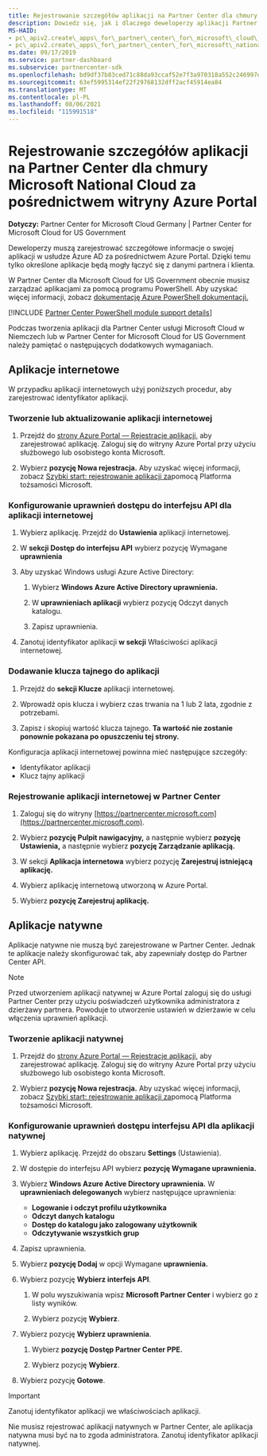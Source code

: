 ```yaml
---
title: Rejestrowanie szczegółów aplikacji na Partner Center dla chmury Microsoft National Cloud
description: Dowiedz się, jak i dlaczego deweloperzy aplikacji Partner Center dla chmury Microsoft National Cloud muszą zarejestrować szczegółowe informacje o swojej aplikacji w usłudze Azure AD za pośrednictwem Azure Portal.
MS-HAID:
- pc\_apiv2.create\_apps\_for\_partner\_center\_for\_microsoft\_cloud\_germany
- pc\_apiv2.create\_apps\_for\_partner\_center\_for\_microsoft\_national\_clouds
ms.date: 09/17/2019
ms.service: partner-dashboard
ms.subservice: partnercenter-sdk
ms.openlocfilehash: bd9df37b83ced71c88da93ccaf52e7f3a970318a552c246997eb1334def9ff81
ms.sourcegitcommit: 63ef5995314ef22f29768132dff2acf45914ea84
ms.translationtype: MT
ms.contentlocale: pl-PL
ms.lasthandoff: 08/06/2021
ms.locfileid: "115991518"
---
```

# <a name="register-app-details-for-partner-center-for-microsoft-national-cloud-through-the-azure-portal"></a>Rejestrowanie szczegółów aplikacji na Partner Center dla chmury Microsoft National Cloud za pośrednictwem witryny Azure Portal

**Dotyczy:** Partner Center for Microsoft Cloud Germany | Partner Center for Microsoft Cloud for US Government

Deweloperzy muszą zarejestrować szczegółowe informacje o swojej aplikacji w usłudze Azure AD za pośrednictwem Azure Portal. Dzięki temu tylko określone aplikacje będą mogły łączyć się z danymi partnera i klienta.

W Partner Center dla Microsoft Cloud for US Government obecnie musisz zarządzać aplikacjami za pomocą programu PowerShell. Aby uzyskać więcej informacji, zobacz [dokumentację Azure PowerShell dokumentacji.](/powershell/module/Azuread/#applications)

[!INCLUDE [Partner Center PowerShell module support details](../includes/powershell-module-support.md)]

Podczas tworzenia aplikacji dla Partner Center usługi Microsoft Cloud w Niemczech lub w Partner Center for Microsoft Cloud for US Government należy pamiętać o następujących dodatkowych wymaganiach.

## <a name="web-apps"></a>Aplikacje internetowe

W przypadku aplikacji internetowych użyj poniższych procedur, aby zarejestrować identyfikator aplikacji.

### <a name="create-or-update-web-app"></a>Tworzenie lub aktualizowanie aplikacji internetowej

1. Przejdź do [strony Azure Portal — Rejestracje aplikacji,](https://go.microsoft.com/fwlink/?linkid=2083908) aby zarejestrować aplikację. Zaloguj się do witryny Azure Portal przy użyciu służbowego lub osobistego konta Microsoft.

2. Wybierz **pozycję Nowa rejestracja.** Aby uzyskać więcej informacji, zobacz [Szybki start: rejestrowanie aplikacji za](/azure/active-directory/develop/quickstart-register-app)pomocą Platforma tożsamości Microsoft.

### <a name="configure-api-access-permissions-for-web-app"></a>Konfigurowanie uprawnień dostępu do interfejsu API dla aplikacji internetowej

1. Wybierz aplikację. Przejdź do **Ustawienia** aplikacji internetowej.

2. W **sekcji Dostęp do interfejsu API** wybierz pozycję Wymagane **uprawnienia**

3. Aby uzyskać Windows usługi Azure Active Directory:

    1. Wybierz **Windows Azure Active Directory uprawnienia.**

    2. W **uprawnieniach aplikacji** wybierz pozycję Odczyt danych katalogu.

    3. Zapisz uprawnienia.

4. Zanotuj identyfikator aplikacji **w sekcji** Właściwości aplikacji internetowej.

### <a name="add-a-secret-key-to-your-app"></a>Dodawanie klucza tajnego do aplikacji

1. Przejdź do **sekcji Klucze** aplikacji internetowej.

2. Wprowadź opis klucza i wybierz czas trwania na 1 lub 2 lata, zgodnie z potrzebami.

3. Zapisz i skopiuj wartość klucza tajnego. **Ta wartość nie zostanie ponownie pokazana po opuszczeniu tej strony.**

Konfiguracja aplikacji internetowej powinna mieć następujące szczegóły:

- Identyfikator aplikacji
- Klucz tajny aplikacji

### <a name="register-the-web-app-in-partner-center"></a>Rejestrowanie aplikacji internetowej w Partner Center

1. Zaloguj się do witryny [https://partnercenter.microsoft.com](https://partnercenter.microsoft.com).

2. Wybierz **pozycję Pulpit nawigacyjny,** a następnie wybierz **pozycję Ustawienia,** a następnie wybierz **pozycję Zarządzanie aplikacją.**

3. W sekcji **Aplikacja internetowa** wybierz pozycję **Zarejestruj istniejącą aplikację.**

4. Wybierz aplikację internetową utworzoną w Azure Portal.

5. Wybierz **pozycję Zarejestruj aplikację.**

## <a name="native-apps"></a>Aplikacje natywne

Aplikacje natywne nie muszą być zarejestrowane w Partner Center. Jednak te aplikacje należy skonfigurować tak, aby zapewniały dostęp do Partner Center API.

>[!NOTE]
>Przed utworzeniem aplikacji natywnej w Azure Portal zaloguj się do usługi Partner Center przy użyciu poświadczeń użytkownika administratora z dzierżawy partnera. Powoduje to utworzenie ustawień w dzierżawie w celu włączenia uprawnień aplikacji.

### <a name="create-native-app"></a>Tworzenie aplikacji natywnej

1. Przejdź do [strony Azure Portal — Rejestracje aplikacji,](https://go.microsoft.com/fwlink/?linkid=2083908) aby zarejestrować aplikację. Zaloguj się do witryny Azure Portal przy użyciu służbowego lub osobistego konta Microsoft.

2. Wybierz **pozycję Nowa rejestracja.** Aby uzyskać więcej informacji, zobacz [Szybki start: rejestrowanie aplikacji za](/azure/active-directory/develop/quickstart-register-app)pomocą Platforma tożsamości Microsoft.

### <a name="configure-api-access-permissions-for-native-app"></a>Konfigurowanie uprawnień dostępu interfejsu API dla aplikacji natywnej

1. Wybierz aplikację. Przejdź do obszaru **Settings** (Ustawienia).

2. W dostępie do interfejsu API wybierz **pozycję Wymagane uprawnienia.**

3. Wybierz **Windows Azure Active Directory uprawnienia.** W **uprawnieniach delegowanych** wybierz następujące uprawnienia:

    - **Logowanie i odczyt profilu użytkownika**
    - **Odczyt danych katalogu**
    - **Dostęp do katalogu jako zalogowany użytkownik**
    - **Odczytywanie wszystkich grup**

4. Zapisz uprawnienia.

5. Wybierz **pozycję Dodaj** w opcji Wymagane **uprawnienia.**

6. Wybierz pozycję **Wybierz interfejs API**.

    1. W polu wyszukiwania wpisz **Microsoft Partner Center** i wybierz go z listy wyników.

    2. Wybierz pozycję **Wybierz**.

7. Wybierz pozycję **Wybierz uprawnienia**.

    1. Wybierz **pozycję Dostęp Partner Center PPE.**
    
    2. Wybierz pozycję **Wybierz**.

8. Wybierz pozycję **Gotowe**.

>[!IMPORTANT]
> Zanotuj identyfikator aplikacji we właściwościach aplikacji.

Nie musisz rejestrować aplikacji natywnych w Partner Center, ale aplikacja natywna musi być na to zgoda administratora. Zanotuj identyfikator aplikacji natywnej.
